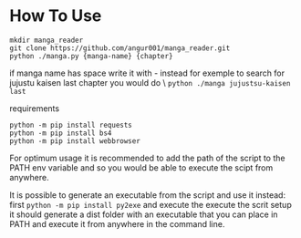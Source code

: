 # How To Use
```console
mkdir manga_reader
git clone https://github.com/angur001/manga_reader.git
python ./manga.py {manga-name} {chapter}
``` 
if manga name has space write it with - instead for exemple to search for jujustu kaisen last chapter you would do \\
``` python ./manga jujustsu-kaisen last ```

requirements
```
python -m pip install requests
python -m pip install bs4
python -m pip install webbrowser
```
For optimum usage it is recommended to add the path of the script to the PATH env variable and so you
would be able to execute the scipt from anywhere.

It is possible to generate an executable from the script and use it instead:
first ```python -m pip install py2exe``` and execute the execute the scrit setup it should generate a dist folder with an executable that you can place in PATH
and execute it from anywhere in the command line.
